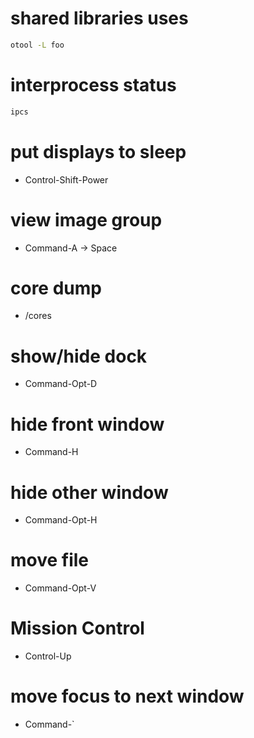 # shared libraries uses
```sh
otool -L foo
```

# interprocess status
```sh
ipcs
```

# put displays to sleep
* Control-Shift-Power

# view image group
* Command-A -> Space

# core dump
* /cores

# show/hide dock
* Command-Opt-D

# hide front window
* Command-H

# hide other window
* Command-Opt-H

# move file
* Command-Opt-V

# Mission Control
* Control-Up

# move focus to next window
* Command-`
